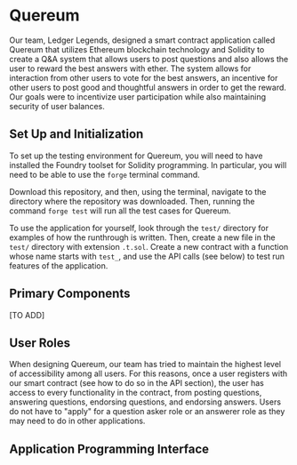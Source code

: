 # Quereum

Our team, Ledger Legends, designed a smart contract application called Quereum that utilizes Ethereum blockchain technology and Solidity to create a Q&A system that allows users to post questions and also allows the user to reward the best answers with ether. The system allows for interaction from other users to vote for the best answers, an incentive for other users to post good and thoughtful answers in order to get the reward. Our goals were to incentivize user participation while also maintaining security of user balances.

## Set Up and Initialization

To set up the testing environment for Quereum, you will need to have installed the Foundry toolset for Solidity programming. In particular, you will need to be able to use the `forge` terminal command.

Download this repository, and then, using the terminal, navigate to the directory where the repository was downloaded. Then, running the command `forge test` will run all the test cases for Quereum.

To use the application for yourself, look through the `test/` directory for examples of how the runthrough is written. Then, create a new file in the `test/` directory with extension `.t.sol`. Create a new contract with a function whose name starts with `test_`, and use the API calls (see below) to test run features of the application.

## Primary Components

[TO ADD]

## User Roles

When designing Quereum, our team has tried to maintain the highest level of accessibility among all users. For this reasons, once a user registers with our smart contract (see how to do so in the API section), the user has access to every functionality in the contract, from posting questions, answering questions, endorsing questions, and endorsing answers. Users do not have to "apply" for a question asker role or an answerer role as they may need to do in other applications.

## Application Programming Interface